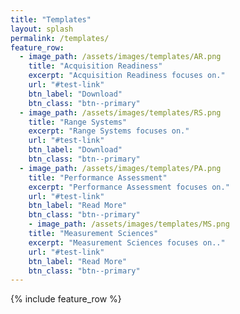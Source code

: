 ```yaml
---
title: "Templates"
layout: splash
permalink: /templates/
feature_row:
  - image_path: /assets/images/templates/AR.png
    title: "Acquisition Readiness"
    excerpt: "Acquisition Readiness focuses on."
    url: "#test-link"
    btn_label: "Download"
    btn_class: "btn--primary"
  - image_path: /assets/images/templates/RS.png
    title: "Range Systems"
    excerpt: "Range Systems focuses on."
    url: "#test-link"
    btn_label: "Download"
    btn_class: "btn--primary"
  - image_path: /assets/images/templates/PA.png
    title: "Performance Assessment"
    excerpt: "Performance Assessment focuses on."
    url: "#test-link"
    btn_label: "Read More"
    btn_class: "btn--primary"
    - image_path: /assets/images/templates/MS.png
    title: "Measurement Sciences"
    excerpt: "Measurement Sciences focuses on.."
    url: "#test-link"
    btn_label: "Read More"
    btn_class: "btn--primary"
---
```


{% include feature_row %}
